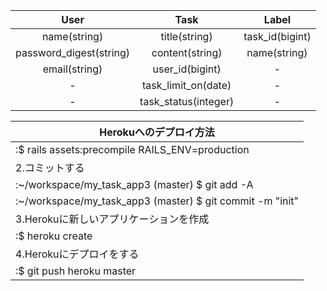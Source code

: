 | User                    | Task                 | Label           | 
| :---------------------: | :------------------: | :-------------: | 
| name(string)            | title(string)        | task_id(bigint) | 
| password_digest(string) | content(string)      | name(string)    | 
| email(string)           | user_id(bigint)      | -               | 
| -                       | task_limit_on(date)  | -               | 
| -                       | task_status(integer) | -               | 



| Herokuへのデプロイ方法                                    | 
| --------------------------------------------------------- | 
| :$ rails assets:precompile RAILS_ENV=production           | 
| 2.コミットする                                            | 
| :~/workspace/my_task_app3 (master) $ git add -A           | 
| :~/workspace/my_task_app3 (master) $ git commit -m "init" | 
| 3.Herokuに新しいアプリケーションを作成                    | 
| :$ heroku create                                          | 
| 4.Herokuにデプロイをする                                  | 
| :$ git push heroku master                                 | 
